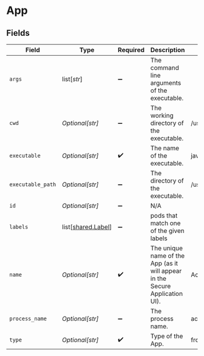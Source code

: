 # App


## Fields

| Field                                                                        | Type                                                                         | Required                                                                     | Description                                                                  | Example                                                                      |
| ---------------------------------------------------------------------------- | ---------------------------------------------------------------------------- | ---------------------------------------------------------------------------- | ---------------------------------------------------------------------------- | ---------------------------------------------------------------------------- |
| `args`                                                                       | list[*str*]                                                                  | :heavy_minus_sign:                                                           | The command line arguments of the executable.                                |                                                                              |
| `cwd`                                                                        | *Optional[str]*                                                              | :heavy_minus_sign:                                                           | The working directory of the executable.                                     | /usr/local/bin/corp                                                          |
| `executable`                                                                 | *Optional[str]*                                                              | :heavy_check_mark:                                                           | The name of the executable.                                                  | java                                                                         |
| `executable_path`                                                            | *Optional[str]*                                                              | :heavy_minus_sign:                                                           | The directory of the executable.                                             | /usr/bin                                                                     |
| `id`                                                                         | *Optional[str]*                                                              | :heavy_minus_sign:                                                           | N/A                                                                          |                                                                              |
| `labels`                                                                     | list[[shared.Label](undefined/models/shared/label.md)]                       | :heavy_minus_sign:                                                           | pods that match one of the given labels                                      |                                                                              |
| `name`                                                                       | *Optional[str]*                                                              | :heavy_check_mark:                                                           | The unique name of the App (as it will appear in the Secure Application UI). | AccountingApp                                                                |
| `process_name`                                                               | *Optional[str]*                                                              | :heavy_minus_sign:                                                           | The process name.                                                            | accounting_app                                                               |
| `type`                                                                       | *Optional[str]*                                                              | :heavy_check_mark:                                                           | Type of the App.                                                             | frontend                                                                     |